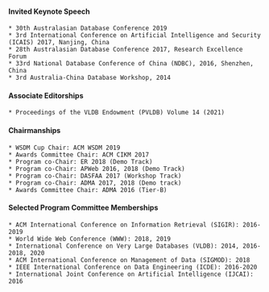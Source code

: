 #### Invited Keynote Speech
	* 30th Australasian Database Conference 2019
	* 3rd International Conference on Artificial Intelligence and Security (ICAIS) 2017, Nanjing, China
	* 28th Australasian Database Conference 2017, Research Excellence Forum
	* 33rd National Database Conference of China (NDBC), 2016, Shenzhen, China
	* 3rd Australia-China Database Workshop, 2014

#### Associate Editorships
	* Proceedings of the VLDB Endowment (PVLDB) Volume 14 (2021)

#### Chairmanships
	* WSDM Cup Chair: ACM WSDM 2019
	* Awards Committee Chair: ACM CIKM 2017
	* Program co-Chair: ER 2018 (Demo Track)
	* Program co-Chair: APWeb 2016, 2018 (Demo Track)
	* Program co-Chair: DASFAA 2017 (Workshop Track)
	* Program co-Chair: ADMA 2017, 2018 (Demo track)
	* Awards Committee Chair: ADMA 2016 (Tier-B)

#### Selected Program Committee Memberships
	* ACM International Conference on Information Retrieval (SIGIR): 2016-2019
	* World Wide Web Conference (WWW): 2018, 2019
	* International Conference on Very Large Databases (VLDB): 2014, 2016-2018, 2020
	* ACM International Conference on Management of Data (SIGMOD): 2018
	* IEEE International Conference on Data Engineering (ICDE): 2016-2020
	* International Joint Conference on Artificial Intelligence (IJCAI): 2016